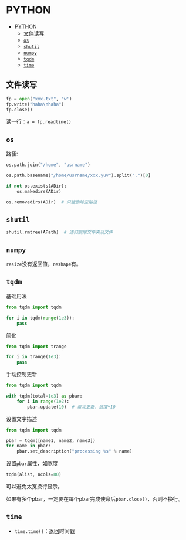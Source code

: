 # PYTHON

- [PYTHON](#python)
  - [文件读写](#文件读写)
  - [`os`](#os)
  - [`shutil`](#shutil)
  - [`numpy`](#numpy)
  - [`tqdm`](#tqdm)
  - [`time`](#time)

## 文件读写

```Python
fp = open("xxx.txt", 'w')
fp.write("haha\nhaha")
fp.close()
```

读一行：`a = fp.readline()`

## `os`

路径:

```Python
os.path.join("/home", "usrname")

os.path.basename("/home/usrname/xxx.yuv").split(".")[0]

if not os.exists(ADir):
    os.makedirs(ADir)

os.removedirs(ADir)  # 只能删除空路径
```

## `shutil`

```Python
shutil.rmtree(APath)  # 递归删除文件夹及文件
```

## `numpy`

`resize`没有返回值，`reshape`有。

## `tqdm`

基础用法

```Python
from tqdm import tqdm

for i in tqdm(range(1e3)):
    pass
```

简化

```Python
from tqdm import trange

for i in trange(1e3):
    pass
```

手动控制更新

```Python
from tqdm import tqdm

with tqdm(total=1e3) as pbar:
    for i in range(1e2):
        pbar.update(10)  # 每次更新，进度+10
```

设置文字描述

```Python
from tqdm import tqdm

pbar = tqdm([name1, name2, name3])
for name in pbar:
    pbar.set_description("processing %s" % name)
```

设置`pbar`属性，如宽度

```Python
tqdm(alist, ncols=80)
```

可以避免太宽换行显示。

如果有多个pbar，一定要在每个pbar完成使命后`pbar.close()`，否则不换行。

## `time`

- `time.time()`：返回时间戳
